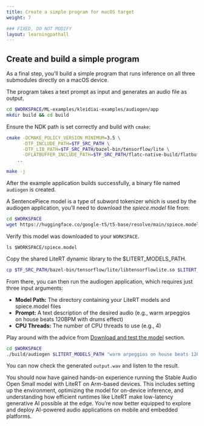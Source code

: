 ```yaml
---
title: Create a simple program for macOS target
weight: 7

### FIXED, DO NOT MODIFY
layout: learningpathall
---
```


## Create and build a simple program

As a final step, you’ll build a simple program that runs inference on all three submodules directly on a macOS device.

The program takes a text prompt as input and generates an audio file as output.

```bash
cd $WORKSPACE/ML-examples/kleidiai-examples/audiogen/app
mkdir build && cd build
```

Ensure the NDK path is set correctly and build with `cmake`:

```bash
cmake -DCMAKE_POLICY_VERSION_MINIMUM=3.5 \
      -DTF_INCLUDE_PATH=$TF_SRC_PATH \
      -DTF_LIB_PATH=$TF_SRC_PATH/bazel-bin/tensorflow/lite \
      -DFLATBUFFER_INCLUDE_PATH=$TF_SRC_PATH/flatc-native-build/flatbuffers/include \
    ..

make -j
```
After the example application builds successfully, a binary file named `audiogen` is created.

A SentencePiece model is a type of subword tokenizer which is used by the audiogen application, you’ll need to download the *spiece.model* file from:

```bash
cd $WORKSPACE
wget https://huggingface.co/google-t5/t5-base/resolve/main/spiece.model
```

Verify this model was downloaded to your `WORKSPACE`.

```text
ls $WORKSPACE/spiece.model
```

Copy the shared LiteRT dynamic library to the $LITERT_MODELS_PATH.
```bash
cp $TF_SRC_PATH/bazel-bin/tensorflow/lite/libtensorflowlite.so $LITERT_MODELS_PATH/
```

From there, you can then run the audiogen application, which requires just three input arguments:

* **Model Path:** The directory containing your LiteRT models and spiece.model files
* **Prompt:** A text description of the desired audio (e.g., warm arpeggios on house beats 120BPM with drums effect)
* **CPU Threads:** The number of CPU threads to use (e.g., 4)

Play around with the advice from [Download and test the model](../2-testing-model) section.

```bash
cd $WORKSPACE
./build/audiogen $LITERT_MODELS_PATH "warm arpeggios on house beats 120BPM with drums effect" 4
```

You can now check the generated `output.wav` and listen to the result.

You should now have gained hands-on experience running the Stable Audio Open Small model with LiteRT on Arm-based devices. This includes setting up the environment, optimizing the model for on-device inference, and understanding how efficient runtimes like LiteRT make low-latency generative AI possible at the edge. You’re now better equipped to explore and deploy AI-powered audio applications on mobile and embedded platforms.
